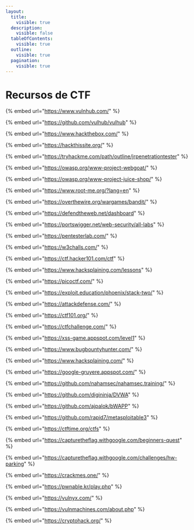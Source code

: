 ```yaml
---
layout:
  title:
    visible: true
  description:
    visible: false
  tableOfContents:
    visible: true
  outline:
    visible: true
  pagination:
    visible: true
---
```


# Recursos de CTF



{% embed url="https://www.vulnhub.com/" %}

{% embed url="https://github.com/vulhub/vulhub" %}

{% embed url="https://www.hackthebox.com/" %}

{% embed url="https://hackthissite.org/" %}

{% embed url="https://tryhackme.com/path/outline/jrpenetrationtester" %}

{% embed url="https://owasp.org/www-project-webgoat/" %}

{% embed url="https://owasp.org/www-project-juice-shop/" %}

{% embed url="https://www.root-me.org/?lang=en" %}

{% embed url="https://overthewire.org/wargames/bandit/" %}

{% embed url="https://defendtheweb.net/dashboard" %}

{% embed url="https://portswigger.net/web-security/all-labs" %}

{% embed url="https://pentesterlab.com/" %}

{% embed url="https://w3challs.com/" %}

{% embed url="https://ctf.hacker101.com/ctf" %}

{% embed url="https://www.hacksplaining.com/lessons" %}

{% embed url="https://picoctf.com/" %}

{% embed url="https://exploit.education/phoenix/stack-two/" %}

{% embed url="https://attackdefense.com/" %}

{% embed url="https://ctf101.org/" %}

{% embed url="https://ctfchallenge.com/" %}

{% embed url="https://xss-game.appspot.com/level1" %}

{% embed url="https://www.bugbountyhunter.com/" %}

{% embed url="https://www.hacksplaining.com/" %}

{% embed url="https://google-gruyere.appspot.com/" %}

{% embed url="https://github.com/nahamsec/nahamsec.training/" %}

{% embed url="https://github.com/digininja/DVWA" %}

{% embed url="https://github.com/ajpalok/bWAPP" %}

{% embed url="https://github.com/rapid7/metasploitable3" %}

{% embed url="https://ctftime.org/ctfs" %}

{% embed url="https://capturetheflag.withgoogle.com/beginners-quest" %}

{% embed url="https://capturetheflag.withgoogle.com/challenges/hw-parking" %}

{% embed url="https://crackmes.one/" %}

{% embed url="https://pwnable.kr/play.php" %}

{% embed url="https://vulnyx.com/" %}

{% embed url="https://vulnmachines.com/about.php" %}

{% embed url="https://cryptohack.org/" %}
